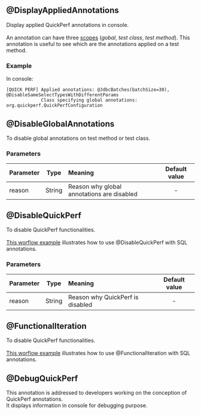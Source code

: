## @DisplayAppliedAnnotations
Display applied QuickPerf annotations in console.<br><br>
An annotation can have three [scopes](https://github.com/quick-perf/doc/wiki/QuickPerf#Use-QuickPerf-annotations) (*gobal*, *test class*, *test method*). This annotation is useful to see which are the annotations applied on a test method.


### Example
In console:
```
[QUICK PERF] Applied annotations: @JdbcBatches(batchSize=30), @DisableSameSelectTypesWithDifferentParams
             Class specifying global annotations: org.quickperf.QuickPerfConfiguration
```

## @DisableGlobalAnnotations
To disable global annotations on test method or test class.

### Parameters 
|Parameter|Type    | Meaning                                 | Default value  |
| --------|:------:|:----------------------------------------|:--------------:|
| reason  | String |Reason why global annotations are disabled|      -         |


## @DisableQuickPerf
To disable QuickPerf functionalities.<br><br>
[This worflow example](SQL-annotations#Worflow-with-SQL-annotations) illustrates how to use  @DisableQuickPerf with SQL annotations.

### Parameters 
|Parameter|Type    | Meaning                        | Default value  |
| --------|:------:|:-------------------------------|:--------------:|
| reason  | String |Reason why QuickPerf is disabled|      -         |

## @FunctionalIteration
To disable QuickPerf functionalities.<br><br>
[This worflow example](SQL-annotations#Worflow-with-SQL-annotations) illustrates how to use @FunctionalIteration with SQL annotations.

## @DebugQuickPerf
This annotation is addressed to developers working on the conception of QuickPerf annotations.<br>
It displays information in console for debugging purpose.